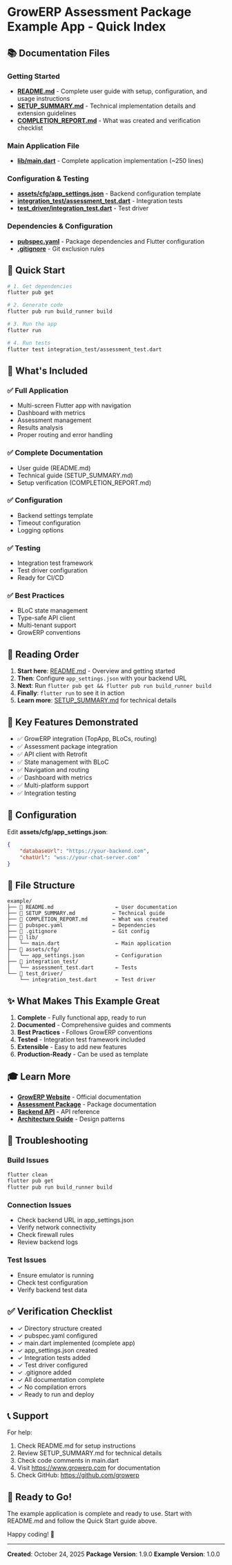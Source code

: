 # GrowERP Assessment Package Example App - Quick Index

## 📚 Documentation Files

### Getting Started
- **[README.md](README.md)** - Complete user guide with setup, configuration, and usage instructions
- **[SETUP_SUMMARY.md](SETUP_SUMMARY.md)** - Technical implementation details and extension guidelines
- **[COMPLETION_REPORT.md](COMPLETION_REPORT.md)** - What was created and verification checklist

### Main Application File
- **[lib/main.dart](lib/main.dart)** - Complete application implementation (~250 lines)

### Configuration & Testing
- **[assets/cfg/app_settings.json](assets/cfg/app_settings.json)** - Backend configuration template
- **[integration_test/assessment_test.dart](integration_test/assessment_test.dart)** - Integration tests
- **[test_driver/integration_test.dart](test_driver/integration_test.dart)** - Test driver

### Dependencies & Configuration
- **[pubspec.yaml](pubspec.yaml)** - Package dependencies and Flutter configuration
- **[.gitignore](.gitignore)** - Git exclusion rules

## 🚀 Quick Start

```bash
# 1. Get dependencies
flutter pub get

# 2. Generate code
flutter pub run build_runner build

# 3. Run the app
flutter run

# 4. Run tests
flutter test integration_test/assessment_test.dart
```

## 📱 What's Included

### ✅ Full Application
- Multi-screen Flutter app with navigation
- Dashboard with metrics
- Assessment management
- Results analysis
- Proper routing and error handling

### ✅ Complete Documentation
- User guide (README.md)
- Technical guide (SETUP_SUMMARY.md)
- Setup verification (COMPLETION_REPORT.md)

### ✅ Configuration
- Backend settings template
- Timeout configuration
- Logging options

### ✅ Testing
- Integration test framework
- Test driver configuration
- Ready for CI/CD

### ✅ Best Practices
- BLoC state management
- Type-safe API client
- Multi-tenant support
- GrowERP conventions

## 📖 Reading Order

1. **Start here**: [README.md](README.md) - Overview and getting started
2. **Then**: Configure `app_settings.json` with your backend URL
3. **Next**: Run `flutter pub get && flutter pub run build_runner build`
4. **Finally**: `flutter run` to see it in action
5. **Learn more**: [SETUP_SUMMARY.md](SETUP_SUMMARY.md) for technical details

## 🎯 Key Features Demonstrated

- ✅ GrowERP integration (TopApp, BLoCs, routing)
- ✅ Assessment package integration
- ✅ API client with Retrofit
- ✅ State management with BLoC
- ✅ Navigation and routing
- ✅ Dashboard with metrics
- ✅ Multi-platform support
- ✅ Integration testing

## 🔧 Configuration

Edit **assets/cfg/app_settings.json**:
```json
{
    "databaseUrl": "https://your-backend.com",
    "chatUrl": "wss://your-chat-server.com"
}
```

## 📁 File Structure

```
example/
├── 📄 README.md                    ← User documentation
├── 📄 SETUP_SUMMARY.md            ← Technical guide
├── 📄 COMPLETION_REPORT.md        ← What was created
├── 📄 pubspec.yaml                ← Dependencies
├── 📄 .gitignore                  ← Git config
├── 📁 lib/
│   └── main.dart                  ← Main application
├── 📁 assets/cfg/
│   └── app_settings.json          ← Configuration
├── 📁 integration_test/
│   └── assessment_test.dart       ← Tests
└── 📁 test_driver/
    └── integration_test.dart      ← Test driver
```

## ✨ What Makes This Example Great

1. **Complete** - Fully functional app, ready to run
2. **Documented** - Comprehensive guides and comments
3. **Best Practices** - Follows GrowERP conventions
4. **Tested** - Integration test framework included
5. **Extensible** - Easy to add new features
6. **Production-Ready** - Can be used as template

## 🎓 Learn More

- **[GrowERP Website](https://www.growerp.com)** - Official documentation
- **[Assessment Package](../README.md)** - Package documentation
- **[Backend API](../../../docs/ASSESSMENT_API_REFERENCE.md)** - API reference
- **[Architecture Guide](../../../docs/GrowERP_Extensibility_Guide.md)** - Design patterns

## 🐛 Troubleshooting

### Build Issues
```bash
flutter clean
flutter pub get
flutter pub run build_runner build
```

### Connection Issues
- Check backend URL in app_settings.json
- Verify network connectivity
- Check firewall rules
- Review backend logs

### Test Issues
- Ensure emulator is running
- Check test configuration
- Verify backend test data

## ✅ Verification Checklist

- ✓ Directory structure created
- ✓ pubspec.yaml configured
- ✓ main.dart implemented (complete app)
- ✓ app_settings.json created
- ✓ Integration tests added
- ✓ Test driver configured
- ✓ .gitignore added
- ✓ All documentation complete
- ✓ No compilation errors
- ✓ Ready to run and deploy

## 📞 Support

For help:
1. Check README.md for setup instructions
2. Review SETUP_SUMMARY.md for technical details
3. Check code comments in main.dart
4. Visit https://www.growerp.com for documentation
5. Check GitHub: https://github.com/growerp

## 🎉 Ready to Go!

The example application is complete and ready to use. Start with README.md and follow the Quick Start guide above.

Happy coding! 🚀

---

**Created**: October 24, 2025
**Package Version**: 1.9.0
**Example Version**: 1.0.0
